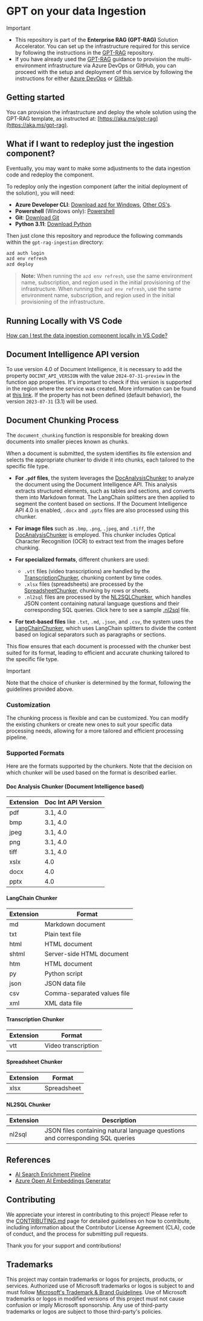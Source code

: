 # GPT on your data Ingestion 

> [!IMPORTANT]
> - This repository is part of the **Enterprise RAG (GPT-RAG)** Solution Accelerator. You can set up the infrastructure required for this service by following the instructions in the [GPT-RAG](https://github.com/Azure/gpt-rag) repository.
> - If you have already used the [GPT-RAG](https://github.com/Azure/gpt-rag) guidance to provision the multi-environment infrastructure via Azure DevOps or GitHub, you can proceed with the setup and deployment of this service by following the instructions for either [Azure DevOps](./docs/AZDO-SETUP.md) or [GitHub](./docs/GH-SETUP.md).

## Getting started

You can provision the infrastructure and deploy the whole solution using the GPT-RAG template, as instructed at: [https://aka.ms/gpt-rag](https://aka.ms/gpt-rag).

## What if I want to redeploy just the ingestion component?

Eventually, you may want to make some adjustments to the data ingestion code and redeploy the component.

To redeploy only the ingestion component (after the initial deployment of the solution), you will need:

- **Azure Developer CLI**: [Download azd for Windows](https://azdrelease.azureedge.net/azd/standalone/release/1.5.0/azd-windows-amd64.msi), [Other OS's](https://learn.microsoft.com/en-us/azure/developer/azure-developer-cli/install-azd).
- **Powershell** (Windows only): [Powershell](https://learn.microsoft.com/en-us/powershell/scripting/install/installing-powershell-on-windows?view=powershell-7.4#installing-the-msi-package)
- **Git**: [Download Git](https://git-scm.com/downloads)
- **Python 3.11**: [Download Python](https://www.python.org/downloads/release/python-3118/)

Then just clone this repository and reproduce the following commands within the `gpt-rag-ingestion` directory:  

```bash
azd auth login  
azd env refresh  
azd deploy  
```

> **Note:** When running the `azd env refresh`, use the same environment name, subscription, and region used in the initial provisioning of the infrastructure.
> When running the `azd env refresh`, use the same environment name, subscription, and region used in the initial provisioning of the infrastructure.

## Running Locally with VS Code  
   
[How can I test the data ingestion component locally in VS Code?](docs/LOCAL_DEPLOYMENT.md)

## Document Intelligence API version

To use version 4.0 of Document Intelligence, it is necessary to add the property `DOCINT_API_VERSION` with the value `2024-07-31-preview` in the function app properties. It's important to check if this version is supported in the region where the service was created. More information can be found at [this link](https://learn.microsoft.com/en-us/azure/ai-services/document-intelligence/concept-layout?view=doc-intel-4.0.0). If the property has not been defined (default behavior), the version `2023-07-31` (3.1) will be used.

## Document Chunking Process

The `document_chunking` function is responsible for breaking down documents into smaller pieces known as chunks. 

When a document is submitted, the system identifies its file extension and selects the appropriate chunker to divide it into chunks, each tailored to the specific file type.

- **For `.pdf` files**, the system leverages the [DocAnalysisChunker](chunking/chunkers/doc_analysis_chunker.py) to analyze the document using the Document Intelligence API. This analysis extracts structured elements, such as tables and sections, and converts them into Markdown format. The LangChain splitters are then applied to segment the content based on sections. If the Document Intelligence API 4.0 is enabled, `.docx` and `.pptx` files are also processed using this chunker.

- **For image files** such as `.bmp`, `.png`, `.jpeg`, and `.tiff`, the [DocAnalysisChunker](chunking/chunkers/doc_analysis_chunker.py) is employed. This chunker includes Optical Character Recognition (OCR) to extract text from the images before chunking.

- **For specialized formats**, different chunkers are used:
    - `.vtt` files (video transcriptions) are handled by the [TranscriptionChunker](chunking/chunkers/transcription_chunker.py), chunking content by time codes.
    - `.xlsx` files (spreadsheets) are processed by the [SpreadsheetChunker](chunking/chunkers/spreadsheet_chunker.py), chunking by rows or sheets.
    - `.nl2sql` files are processed by the [NL2SQLChunker](chunking/chunkers/nl2sql_chunker.py), which handles JSON content containing natural language questions and their corresponding SQL queries. Click here to see a sample [.nl2sql](https://github.com/Azure/gpt-rag-agentic/blob/main/config/queries.nl2sql) file.

- **For text-based files** like `.txt`, `.md`, `.json`, and `.csv`, the system uses the [LangChainChunker](chunking/chunkers/langchain_chunker.py), which uses LangChain splitters to divide the content based on logical separators such as paragraphs or sections.

This flow ensures that each document is processed with the chunker best suited for its format, leading to efficient and accurate chunking tailored to the specific file type.

> [!IMPORTANT]
> Note that the choice of chunker is determined by the format, following the guidelines provided above.

### Customization

The chunking process is flexible and can be customized. You can modify the existing chunkers or create new ones to suit your specific data processing needs, allowing for a more tailored and efficient processing pipeline.

### Supported Formats

Here are the formats supported by the chunkers. Note that the decision on which chunker will be used based on the format is described earlier.

#### Doc Analysis Chunker (Document Intelligence based)

| Extension | Doc Int API Version |
|-----------|---------------------|
| pdf       | 3.1, 4.0            |
| bmp       | 3.1, 4.0            |
| jpeg      | 3.1, 4.0            |
| png       | 3.1, 4.0            |
| tiff      | 3.1, 4.0            |
| xslx      | 4.0                 |
| docx      | 4.0                 |
| pptx      | 4.0                 |

#### LangChain Chunker

| Extension | Format                        |
|-----------|-------------------------------|
| md        | Markdown document             |
| txt       | Plain text file               |
| html      | HTML document                 |
| shtml     | Server-side HTML document     |
| htm       | HTML document                 |
| py        | Python script                 |
| json      | JSON data file                |
| csv       | Comma-separated values file   |
| xml       | XML data file                 |

#### Transcription Chunker

| Extension | Format              |
|-----------|---------------------|
| vtt       | Video transcription |

#### Spreadsheet Chunker

| Extension | Format      |
|-----------|-------------|
| xlsx      | Spreadsheet |

#### NL2SQL Chunker

| Extension | Description                                                                 |
|-----------|-----------------------------------------------------------------------------|
| nl2sql    | JSON files containing natural language questions and corresponding SQL queries |

## References

- [AI Search Enrichment Pipeline](https://learn.microsoft.com/en-us/azure/search/cognitive-search-concept-intro)
- [Azure Open AI Embeddings Generator](https://github.com/Azure-Samples/azure-search-power-skills/tree/57214f6e8773029a638a8f56840ab79fd38574a2/Vector/EmbeddingGenerator)

## Contributing

We appreciate your interest in contributing to this project! Please refer to the [CONTRIBUTING.md](https://github.com/Azure/GPT-RAG/blob/main/CONTRIBUTING.md) page for detailed guidelines on how to contribute, including information about the Contributor License Agreement (CLA), code of conduct, and the process for submitting pull requests.

Thank you for your support and contributions!

## Trademarks

This project may contain trademarks or logos for projects, products, or services. Authorized use of Microsoft
trademarks or logos is subject to and must follow
[Microsoft's Trademark & Brand Guidelines](https://www.microsoft.com/en-us/legal/intellectualproperty/trademarks/usage/general).
Use of Microsoft trademarks or logos in modified versions of this project must not cause confusion or imply Microsoft sponsorship.
Any use of third-party trademarks or logos are subject to those third-party's policies.
